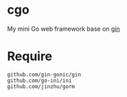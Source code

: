 # cgo
My mini Go web framework base on [gin](https://github.com/gin-gonic/gin.git)



# Require 
    
    github.com/gin-gonic/gin
    github.com/go-ini/ini
    github.com/jinzhu/gorm